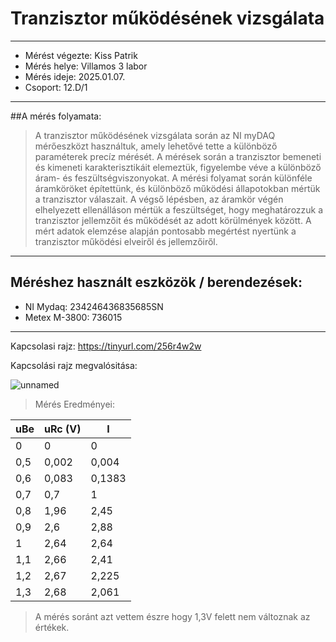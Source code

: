 # Tranzisztor működésének vizsgálata
---  
- Mérést végezte: Kiss Patrik
- Mérés helye: Villamos 3 labor
- Mérés ideje: 2025.01.07.
- Csoport: 12.D/1
---
##A mérés folyamata:
>A tranzisztor működésének vizsgálata során az NI myDAQ mérőeszközt használtuk, amely lehetővé tette a különböző paraméterek precíz mérését. A mérések során a tranzisztor bemeneti és kimeneti karakterisztikáit elemeztük, figyelembe véve a különböző áram- és feszültségviszonyokat. A mérési folyamat során különféle áramköröket építettünk, és különböző működési állapotokban mértük a tranzisztor válaszait. A végső lépésben, az áramkör végén elhelyezett ellenálláson mértük a feszültséget, hogy meghatározzuk a tranzisztor jellemzőit és működését az adott körülmények között. A mért adatok elemzése alapján pontosabb megértést nyertünk a tranzisztor működési elveiről és jellemzőiről.

---

## Méréshez használt eszközök / berendezések:
- NI Mydaq: 234246436835685SN
- Metex M-3800: 736015
---

Kapcsolasi rajz:
https://tinyurl.com/256r4w2w

Kapcsolási rajz megvalósitása:

![unnamed](https://github.com/user-attachments/assets/0529c7a9-15a8-4b55-8d38-e8778f7f32f9)

> Mérés Eredményei:

| uBe    | uRc (V)  |  I   |
|-------|-----      |------|
|  0    | 0         | 0    |
| 0,5   | 0,002     | 0,004    |
| 0,6   | 0,083     | 0,1383     |
| 0,7   | 0,7       | 1     |
| 0,8   | 1,96      | 2,45     |
| 0,9   | 2,6       | 2,88     | 
| 1     | 2,64      |  2,64    |
| 1,1   | 2,66      |  2,41    |
| 1,2   | 2,67      |  2,225    |
| 1,3   | 2,68      |  2,061    |
> A mérés soránt azt vettem észre hogy 1,3V felett nem változnak az értékek.
